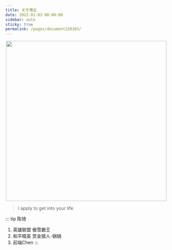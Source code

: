 ```yaml
---
title: 关于博主
date: 2022-01-03 00:00:00
sidebar: auto
sticky: true
permalink: /pages/document220103/
---
```


<p align="center">
  <img width="500" src="//staticqn.qizuang.com/custom/20220419/FqJlGorbExnDMsQZLKaqnSae6-2Q"/>
</p>



> I apply to get into your life

<!-- more -->

::: tip 陈琦

1. 英雄联盟 傲雪霸王<br>
2. 和平精英 赏金猎人-锅锅<br>
3. 前端Chen
   :::

